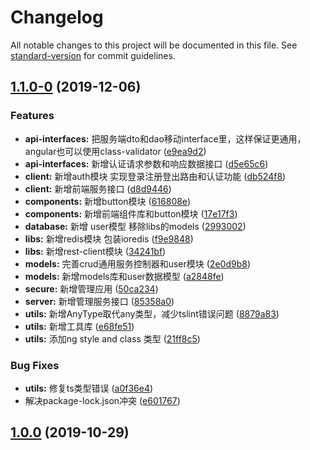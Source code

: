 # Changelog

All notable changes to this project will be documented in this file. See [standard-version](https://github.com/conventional-changelog/standard-version) for commit guidelines.

## [1.1.0-0](https://github.com/jiayisheji/jianshu/compare/v1.0.0...v1.1.0-0) (2019-12-06)


### Features

* **api-interfaces:** 把服务端dto和dao移动interface里，这样保证更通用，angular也可以使用class-validator ([e9ea9d2](https://github.com/jiayisheji/jianshu/commit/e9ea9d262c9f4e7c287080ae2d1c4b2fcd2761e3))
* **api-interfaces:** 新增认证请求参数和响应数据接口 ([d5e65c6](https://github.com/jiayisheji/jianshu/commit/d5e65c6a3a1676fdfbb4118226f55186ee7017cb))
* **client:** 新增auth模块 实现登录注册登出路由和认证功能 ([db524f8](https://github.com/jiayisheji/jianshu/commit/db524f8235e833e826ac9059975b2e58543188a4))
* **client:** 新增前端服务接口 ([d8d9446](https://github.com/jiayisheji/jianshu/commit/d8d94468e93bfe77a617c7095c9b68c12ddf56f9))
* **components:** 新增button模块 ([616808e](https://github.com/jiayisheji/jianshu/commit/616808ed9a49591fcb59312ee81d77fed49a4d31))
* **components:** 新增前端组件库和button模块 ([17e17f3](https://github.com/jiayisheji/jianshu/commit/17e17f3dd02b16777b527116dd3434609a0b3e37))
* **database:** 新增 user模型 移除libs的models ([2993002](https://github.com/jiayisheji/jianshu/commit/2993002abe2e534a741e93e50937a8215188e879))
* **libs:** 新增redis模块 包装ioredis ([f9e9848](https://github.com/jiayisheji/jianshu/commit/f9e9848d7f9b42c5144e934bf456bfd41c6be608))
* **libs:** 新增rest-client模块 ([34241bf](https://github.com/jiayisheji/jianshu/commit/34241bf16ccf5e9e7f51c95d56012aa615135bc9))
* **models:** 完善crud通用服务控制器和user模块 ([2e0d9b8](https://github.com/jiayisheji/jianshu/commit/2e0d9b8fb10fc1edf86f913d045f725c46b3d5f0))
* **models:** 新增models库和user数据模型 ([a2848fe](https://github.com/jiayisheji/jianshu/commit/a2848fe28370cfaa2f0e485edd2bf4cf86e57dd2))
* **secure:** 新增管理应用 ([50ca234](https://github.com/jiayisheji/jianshu/commit/50ca23480bcc6a155cb751706f7c38c18be12c8d))
* **server:** 新增管理服务接口 ([85358a0](https://github.com/jiayisheji/jianshu/commit/85358a0268206f7c5f93d430fd51b5145ccd608b))
* **utils:** 新增AnyType取代any类型，减少tslint错误问题 ([8879a83](https://github.com/jiayisheji/jianshu/commit/8879a83d46c2f555bd9abcf3d0ac0643bba42836))
* **utils:** 新增工具库 ([e68fe51](https://github.com/jiayisheji/jianshu/commit/e68fe512fcac16ceb0b7d8daef87c193b42ebbc2))
* **utils:** 添加ng style and class 类型 ([21ff8c5](https://github.com/jiayisheji/jianshu/commit/21ff8c5757317991ff15daa0f5c4a07ced44bb55))


### Bug Fixes

* **utils:** 修复ts类型错误 ([a0f36e4](https://github.com/jiayisheji/jianshu/commit/a0f36e42ddc1a0e9372a5655eafaea1907c5f538))
* 解决package-lock.json冲突 ([e601767](https://github.com/jiayisheji/jianshu/commit/e6017679bc43751267e0680262196acb793aa70d))

## [1.0.0](https://github.com/jiayisheji/jianshu/compare/v0.0.0...v1.0.0) (2019-10-29)
